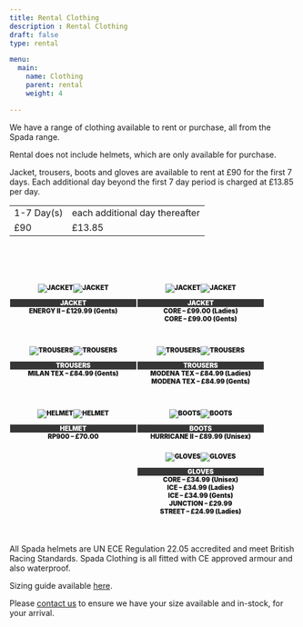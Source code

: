 ```yaml
---
title: Rental Clothing
description : Rental Clothing
draft: false
type: rental

menu:
  main:
    name: Clothing
    parent: rental
    weight: 4

---
```


<p>We have a range of clothing available to rent or purchase, all from the Spada range.</p>
<p>Rental does not include helmets, which are only available for purchase.</p>
<p>Jacket, trousers, boots and gloves are available to rent at £90 for the first 7 days. Each additional day beyond the first 7 day period is charged at £13.85 per day.</p>
<table>
<tbody>
<tr>
<td>1-7 Day(s)</td>
<td>each additional day thereafter</td>
</tr>
<tr>
<td>£90</td>
<td>£13.85</td>
</tr>
</tbody>
</table>
<p>&nbsp;</p>
<div style="font-size: 0.8em; font-weight: 900; margin-top: 40px; margin-bottom: 20px;">
<div style="text-align: center; float: left; width: 224px; margin-bottom: 30px;">
<p><img class="img-fluid vw-100 lazyload" data-src="/images/clothing/5aabda8fcbe93_thmb.jpg" alt="JACKET" data-lazy-loaded="true" style=""><noscript><img class="img-fluid vw-100 lazyload" data-src="/images/clothing/5aabda8fcbe93_thmb.jpg" alt="JACKET" /></noscript></p>
<div style="background: #363636; color: white; margin-left: 1px; margin-right: 1px;">JACKET</div>
<div>ENERGY II – £129.99 (Gents)</div>
</div>
<div style="text-align: center; float: left; width: 224px; margin-bottom: 30px;">
<p><img class="img-fluid vw-100 lazyload" data-src="/images/clothing/51d431597ffe4_thmb.jpg" alt="JACKET" data-lazy-loaded="true" style=""><noscript><img class="img-fluid vw-100 lazyload" data-src="/images/clothing/51d431597ffe4_thmb.jpg" alt="JACKET" /></noscript></p>
<div style="background: #363636; color: white; margin-left: 1px; margin-right: 1px;">JACKET</div>
<div>CORE – £99.00 (Ladies)</div>
<div>CORE – £99.00 (Gents)</div>
</div>
<div style="text-align: center; float: left; width: 224px; margin-bottom: 30px;">
<p><img class="img-fluid vw-100 lazyload" data-src="/images/clothing/Spada-Trousers-300x300.jpg" alt="TROUSERS" data-lazy-loaded="true" style=""><noscript><img class="img-fluid vw-100 lazyload" data-src="/images/clothing/Spada-Trousers-300x300.jpg" alt="TROUSERS" /></noscript></p>
<div style="background: #363636; color: white; margin-left: 1px; margin-right: 1px;">TROUSERS</div>
<div>MILAN TEX – £84.99 (Gents)</div>
</div>
<div style="text-align: center; float: left; width: 224px; margin-bottom: 30px;">
<p><img class="img-fluid vw-100 lazyload" data-src="/images/clothing/spada_jeans_textile_modena_black.jpg" alt="TROUSERS" data-lazy-loaded="true" style=""><noscript><img class="img-fluid vw-100 lazyload" data-src="/images/clothing/spada_jeans_textile_modena_black.jpg" alt="TROUSERS" /></noscript></p>
<div style="background: #363636; color: white; margin-left: 1px; margin-right: 1px;">TROUSERS</div>
<div>MODENA TEX – £84.99 (Ladies)</div>
<div>MODENA TEX – £84.99 (Gents)</div>
</div>
<div style="clear: both;"></div>
<div style="text-align: center; float: left; width: 224px; margin-bottom: 30px;">
<p><img class="img-fluid vw-100 lazyload" data-src="/images/clothing/15451-1.jpg" alt="HELMET" data-lazy-loaded="true" style=""><noscript><img class="img-fluid vw-100 lazyload" data-src="/images/clothing/15451-1.jpg" alt="HELMET" /></noscript></p>
<div style="background: #363636; color: white; margin-left: 1px; margin-right: 1px;">HELMET</div>
<div>RP900 – £70.00</div>
</div>
<div style="text-align: center; float: left; width: 224px; margin-bottom: 10px;">
<p><img class="img-fluid vw-100 lazyload" data-src="/images/clothing/5a783755d75f8_thmb.jpg" alt="BOOTS" data-lazy-loaded="true" style=""><noscript><img class="img-fluid vw-100 lazyload" data-src="/images/clothing/5a783755d75f8_thmb.jpg" alt="BOOTS" /></noscript></p>
<div style="background: #363636; color: white; margin-left: 1px; margin-right: 1px;">BOOTS</div>
<div>HURRICANE II – £89.99 (Unisex)</div>
</div>
<div style="text-align: center; float: left; width: 224px; margin-bottom: 30px;">
<p><img class="img-fluid vw-100 lazyload" data-src="/images/clothing/5a8d9f33881c6_thmb.jpg" alt="GLOVES" data-lazy-loaded="true" style=""><noscript><img class="img-fluid vw-100 lazyload" data-src="/images/clothing/5a8d9f33881c6_thmb.jpg" alt="GLOVES" /></noscript></p>
<div style="background: #363636; color: white; margin-left: 1px; margin-right: 1px;">GLOVES</div>
<div>CORE – £34.99 (Unisex)</div>
<div>ICE – £34.99 (Ladies)</div>
<div>ICE – £34.99 (Gents)</div>
<div>JUNCTION – £29.99</div>
<div>STREET – £24.99 (Ladies)</div>
</div>
<p></p>
<div style="clear: both;"></div>
</div>
<p>All Spada helmets are UN ECE Regulation 22.05 accredited and meet British Racing Standards.&nbsp;Spada Clothing is all fitted with CE approved armour and also waterproof.</p>
<p>Sizing guide available <a href="https://www.spadaclothing.co.uk/size-guide">here</a>.</p>
<p>Please <a href="mailto:rentals@motojoe.co.uk">contact us</a> to ensure we have your size available and in-stock, for your arrival.</p>